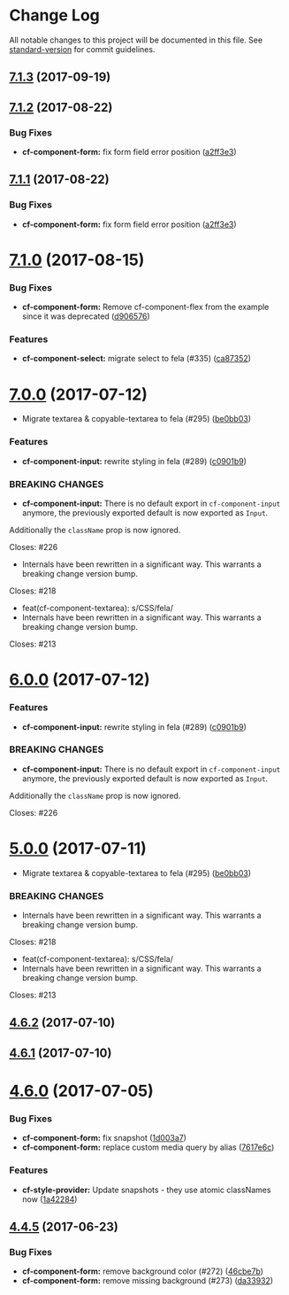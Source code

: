 # Change Log

All notable changes to this project will be documented in this file.
See [standard-version](https://github.com/conventional-changelog/standard-version) for commit guidelines.

<a name="7.1.3"></a>
## [7.1.3](https://github.com/cloudflare/cf-ui/compare/cf-component-form@7.1.2...cf-component-form@7.1.3) (2017-09-19)




<a name="7.1.2"></a>
## [7.1.2](https://github.com/cloudflare/cf-ui/compare/cf-component-form@7.1.0...cf-component-form@7.1.2) (2017-08-22)


### Bug Fixes

* **cf-component-form:** fix form field error position ([a2ff3e3](https://github.com/cloudflare/cf-ui/commit/a2ff3e3))




<a name="7.1.1"></a>
## [7.1.1](https://github.com/sejoker/cf-ui/compare/cf-component-form@7.1.0...cf-component-form@7.1.1) (2017-08-22)


### Bug Fixes

* **cf-component-form:** fix form field error position ([a2ff3e3](https://github.com/sejoker/cf-ui/commit/a2ff3e3))




<a name="7.1.0"></a>
# [7.1.0](https://github.com/cloudflare/cf-ui/compare/cf-component-form@7.0.1...cf-component-form@7.1.0) (2017-08-15)


### Bug Fixes

* **cf-component-form:** Remove cf-component-flex from the example since it was deprecated ([d906576](https://github.com/cloudflare/cf-ui/commit/d906576))


### Features

* **cf-component-select:** migrate select to fela (#335) ([ca87352](https://github.com/cloudflare/cf-ui/commit/ca87352))




<a name="7.0.0"></a>
# [7.0.0](https://github.com/sejoker/cf-ui/compare/cf-component-form@4.6.0...cf-component-form@7.0.0) (2017-07-12)


* Migrate textarea & copyable-textarea to fela (#295) ([be0bb03](https://github.com/sejoker/cf-ui/commit/be0bb03))


### Features

* **cf-component-input:** rewrite styling in fela (#289) ([c0901b9](https://github.com/sejoker/cf-ui/commit/c0901b9))


### BREAKING CHANGES

* **cf-component-input:** There is no default export in `cf-component-input`
anymore, the previously exported default is now exported as `Input`.

Additionally the `className` prop is now ignored.

Closes: #226
* Internals have been rewritten in a significant way.
This warrants a breaking change version bump.

Closes: #218

* feat(cf-component-textarea): s/CSS/fela/
* Internals have been rewritten in a significant way.
This warrants a breaking change version bump.

Closes: #213




<a name="6.0.0"></a>
# [6.0.0](https://github.com/koddsson/cf-ui/compare/cf-component-form@5.0.0...cf-component-form@6.0.0) (2017-07-12)


### Features

* **cf-component-input:** rewrite styling in fela (#289) ([c0901b9](https://github.com/koddsson/cf-ui/commit/c0901b9))


### BREAKING CHANGES

* **cf-component-input:** There is no default export in `cf-component-input`
anymore, the previously exported default is now exported as `Input`.

Additionally the `className` prop is now ignored.

Closes: #226




<a name="5.0.0"></a>
# [5.0.0](https://github.com/koddsson/cf-ui/compare/cf-component-form@4.6.2...cf-component-form@5.0.0) (2017-07-11)


* Migrate textarea & copyable-textarea to fela (#295) ([be0bb03](https://github.com/koddsson/cf-ui/commit/be0bb03))


### BREAKING CHANGES

* Internals have been rewritten in a significant way.
This warrants a breaking change version bump.

Closes: #218

* feat(cf-component-textarea): s/CSS/fela/
* Internals have been rewritten in a significant way.
This warrants a breaking change version bump.

Closes: #213




<a name="4.6.2"></a>
## [4.6.2](https://github.com/koddsson/cf-ui/compare/cf-component-form@4.6.1...cf-component-form@4.6.2) (2017-07-10)




<a name="4.6.1"></a>
## [4.6.1](https://github.com/koddsson/cf-ui/compare/cf-component-form@4.6.0...cf-component-form@4.6.1) (2017-07-10)




<a name="4.6.0"></a>
# [4.6.0](https://github.com/cloudflare/cf-ui/compare/cf-component-form@4.5.2...cf-component-form@4.6.0) (2017-07-05)


### Bug Fixes

* **cf-component-form:** fix snapshot ([1d003a7](https://github.com/cloudflare/cf-ui/commit/1d003a7))
* **cf-component-form:** replace custom media query by alias ([7617e6c](https://github.com/cloudflare/cf-ui/commit/7617e6c))


### Features

* **cf-style-provider:** Update snapshots - they use atomic classNames now ([1a42284](https://github.com/cloudflare/cf-ui/commit/1a42284))




<a name="4.4.5"></a>
## [4.4.5](https://github.com/koddsson/cf-ui/compare/cf-component-form@4.4.4...cf-component-form@4.4.5) (2017-06-23)


### Bug Fixes

* **cf-component-form:** remove background color (#272) ([46cbe7b](https://github.com/koddsson/cf-ui/commit/46cbe7b))
* **cf-component-form:** remove missing background (#273) ([da33932](https://github.com/koddsson/cf-ui/commit/da33932))
